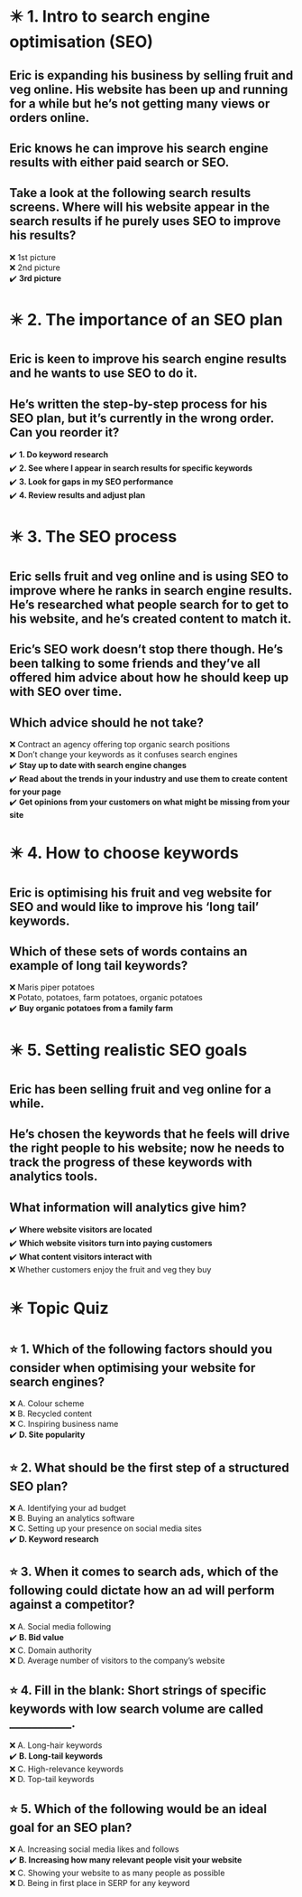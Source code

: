 # :eight_pointed_black_star: 1. Intro to search engine optimisation (SEO)

## Eric is expanding his business by selling fruit and veg online. His website has been up and running for a while but he’s not getting many views or orders online.

## Eric knows he can improve his search engine results with either paid search or SEO.

## Take a look at the following search results screens. Where will his website appear in the search results if he purely uses SEO to improve his results?

:x: 1st picture\
:x: 2nd picture\
:heavy_check_mark: **3rd picture**

# :eight_pointed_black_star: 2. The importance of an SEO plan

## Eric is keen to improve his search engine results and he wants to use SEO to do it.

## He’s written the step-by-step process for his SEO plan, but it’s currently in the wrong order. Can you reorder it?

:heavy_check_mark: **1. Do keyword research**\
:heavy_check_mark: **2. See where I appear in search results for specific keywords**\
:heavy_check_mark: **3. Look for gaps in my SEO performance**\
:heavy_check_mark: **4. Review results and adjust plan**

# :eight_pointed_black_star: 3. The SEO process

## Eric sells fruit and veg online and is using SEO to improve where he ranks in search engine results. He’s researched what people search for to get to his website, and he’s created content to match it.

## Eric’s SEO work doesn’t stop there though. He’s been talking to some friends and they’ve all offered him advice about how he should keep up with SEO over time.

## Which advice should he not take?

:x: Contract an agency offering top organic search positions\
:x: Don’t change your keywords as it confuses search engines\
:heavy_check_mark: **Stay up to date with search engine changes**\
:heavy_check_mark: **Read about the trends in your industry and use them to create content for your page**\
:heavy_check_mark: **Get opinions from your customers on what might be missing from your site**

# :eight_pointed_black_star: 4. How to choose keywords

## Eric is optimising his fruit and veg website for SEO and would like to improve his ‘long tail’ keywords.

## Which of these sets of words contains an example of long tail keywords?

:x: Maris piper potatoes\
:x: Potato, potatoes, farm potatoes, organic potatoes\
:heavy_check_mark: **Buy organic potatoes from a family farm**

# :eight_pointed_black_star: 5. Setting realistic SEO goals

## Eric has been selling fruit and veg online for a while.

## He’s chosen the keywords that he feels will drive the right people to his website; now he needs to track the progress of these keywords with analytics tools.

## What information will analytics give him?

:heavy_check_mark: **Where website visitors are located**\
:heavy_check_mark: **Which website visitors turn into paying customers**\
:heavy_check_mark: **What content visitors interact with**\
:x: Whether customers enjoy the fruit and veg they buy

# :eight_pointed_black_star: Topic Quiz

## :star: 1. Which of the following factors should you consider when optimising your website for search engines?

:x: A. Colour scheme\
:x: B. Recycled content\
:x: C. Inspiring business name\
:heavy_check_mark: **D. Site popularity**

## :star: 2. What should be the first step of a structured SEO plan?

:x: A. Identifying your ad budget\
:x: B. Buying an analytics software\
:x: C. Setting up your presence on social media sites\
:heavy_check_mark: **D. Keyword research**

## :star: 3. When it comes to search ads, which of the following could dictate how an ad will perform against a competitor?

:x: A. Social media following\
:heavy_check_mark: **B. Bid value**\
:x: C. Domain authority\
:x: D. Average number of visitors to the company’s website

## :star: 4. Fill in the blank: Short strings of specific keywords with low search volume are called ___________.

:x: A. Long-hair keywords\
:heavy_check_mark: **B. Long-tail keywords**\
:x: C. High-relevance keywords\
:x: D. Top-tail keywords

## :star: 5. Which of the following would be an ideal goal for an SEO plan?

:x: A. Increasing social media likes and follows\
:heavy_check_mark: **B. Increasing how many relevant people visit your website**\
:x: C. Showing your website to as many people as possible\
:x: D. Being in first place in SERP for any keyword